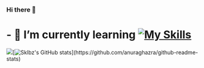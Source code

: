 ### Hi there 👋
# - 🌱 I’m currently learning [![My Skills](https://skillicons.dev/icons?i=rust,cpp)](https://skillicons.dev)

<img src="https://github-readme-stats.vercel.app/api?username=sklbz&theme=blue-green">[![Sklbz's GitHub stats]([https://github-readme-stats.vercel.app/api?username=anuraghazra](https://github-readme-stats.vercel.app/api/top-langs?locale=en&hide_title=true&layout=compact&card_width=320&langs_count=6&theme=github_dark&hide_border=true&username=sklbz))](https://github.com/anuraghazra/github-readme-stats)
<!--
- 🔭 I’m currently working on ...
- 👯 I’m looking to collaborate on ...
- 🤔 I’m looking for help with ...
- 💬 Ask me about ...
- 📫 How to reach me: ...
- ⚡ Fun fact: ...
-->
